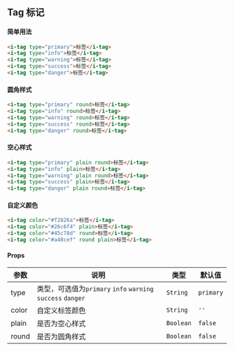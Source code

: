 ## Tag 标记

#### 简单用法

```html
<i-tag type="primary">标签</i-tag>
<i-tag type="info">标签</i-tag>
<i-tag type="warning">标签</i-tag>
<i-tag type="success">标签</i-tag>
<i-tag type="danger">标签</i-tag>
```

#### 圆角样式

```html
<i-tag type="primary" round>标签</i-tag>
<i-tag type="info" round>标签</i-tag>
<i-tag type="warning" round>标签</i-tag>
<i-tag type="success" round>标签</i-tag>
<i-tag type="danger" round>标签</i-tag>
```

#### 空心样式

```html
<i-tag type="primary" plain round>标签</i-tag>
<i-tag type="info" plain>标签</i-tag>
<i-tag type="warning" plain round>标签</i-tag>
<i-tag type="success" plain>标签</i-tag>
<i-tag type="danger" plain round>标签</i-tag>
```

#### 自定义颜色

```html
<i-tag color="#f2826a">标签</i-tag>
<i-tag color="#26c6f4" plain>标签</i-tag>
<i-tag color="#45c78d" round>标签</i-tag>
<i-tag color="#a48cef" round plain>标签</i-tag>
```

#### Props

| 参数 | 说明 | 类型 | 默认值 |
|------|------|------|------|
| type | 类型，可选值为`primary` `info` `warning` `success` `danger` | `String` | `primary` |
| color | 自定义标签颜色 | `String` | `''` |
| plain | 是否为空心样式 | `Boolean` | `false` |
| round | 是否为圆角样式 | `Boolean` | `false` |
